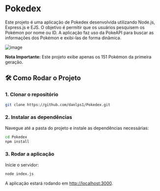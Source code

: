 # Pokedex
Este projeto é uma aplicação de Pokedex desenvolvida utilizando Node.js, Express.js e EJS. O objetivo é permitir que os usuários pesquisem os Pokémon por nome ou ID. A aplicação faz uso da PokeAPI para buscar as informações dos Pokémon e exibi-las de forma dinâmica. 

![image](https://github.com/user-attachments/assets/1cc04d45-3a0e-4e5d-a589-4149874d5b88)

**Nota Importante:** Este projeto exibe apenas os 151 Pokémon da primeira geração.

## 🛠️ Como Rodar o Projeto

### 1. Clonar o repositório

```bash
git clone https://github.com/danlps1/Pokedex.git
```

### 2. Instalar as dependências

Navegue até a pasta do projeto e instale as dependências necessárias:

```bash
cd Pokedex
npm install
```

### 3. Rodar a aplicação

Inicie o servidor:

```bash
node index.js
```

A aplicação estará rodando em [http://localhost:3000](http://localhost:3000).
